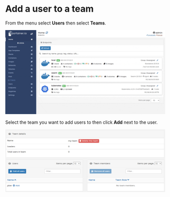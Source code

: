 # Add a user to a team

From the menu select **Users** then select **Teams**. 

![](../../../.gitbook/assets/users-teams-create-1.gif)

Select the team you want to add users to then click **Add** next to the user.

![](../../../.gitbook/assets/teams-add-user-2.png)

